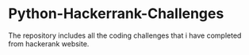 # Python-Hackerrank-Challenges
The repository includes all the coding challenges that i have completed from hackerank website.
